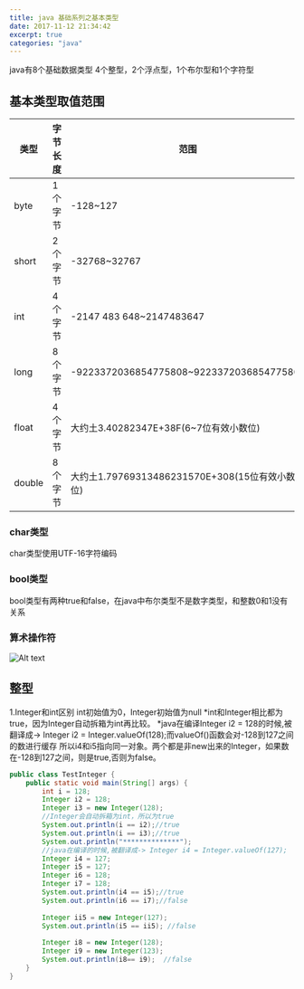 ```yaml
---
title: java 基础系列之基本类型
date: 2017-11-12 21:34:42
excerpt: true
categories: "java"
---
```


java有8个基础数据类型 4个整型，2个浮点型，1个布尔型和1个字符型
## 基本类型取值范围
<!--more-->
类型 | 字节长度 | 范围
----|------|----
byte | 1个字节  | -128~127
short | 2个字节  | -32768~32767
int | 4个字节  | -2147 483 648~2147483647
long | 8个字节  | -9223372036854775808~9223372036854775807
float | 4个字节  | 大约土3.40282347E+38F(6~7位有效小数位)
double | 8个字节  |大约土1.79769313486231570E+308(15位有效小数位)

### char类型
char类型使用UTF-16字符编码
### bool类型
bool类型有两种true和false，在java中布尔类型不是数字类型，和整数0和1没有关系

### 算术操作符
![Alt text](../../../../css/images/javaoperator.jpg)

## 整型
1.Integer和int区别
int初始值为0，Integer初始值为null
*int和Integer相比都为true，因为Integer自动拆箱为int再比较。
*java在编译Integer i2 = 128的时候,被翻译成-> Integer i2 = Integer.valueOf(128);而valueOf()函数会对-128到127之间的数进行缓存
所以i4和i5指向同一对象。两个都是非new出来的Integer，如果数在-128到127之间，则是true,否则为false。
``` java
public class TestInteger {
    public static void main(String[] args) {
        int i = 128;
        Integer i2 = 128;
        Integer i3 = new Integer(128);
        //Integer会自动拆箱为int，所以为true
        System.out.println(i == i2);//true
        System.out.println(i == i3);//true
        System.out.println("**************");
        //java在编译的时候,被翻译成-> Integer i4 = Integer.valueOf(127);
        Integer i4 = 127;
        Integer i5 = 127;
        Integer i6 = 128;
        Integer i7 = 128;
        System.out.println(i4 == i5);//true
        System.out.println(i6 == i7);//false
        
        Integer ii5 = new Integer(127);
        System.out.println(i5 == ii5); //false
        
        Integer i8 = new Integer(128);
        Integer i9 = new Integer(123);
        System.out.println(i8== i9);  //false
    }
}
```
